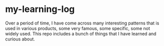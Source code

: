 # my-learning-log

Over a period of time, I have come across many interesting patterns that is used in various products, some very famous, some specific, some not widely used. 
This repo includes a bunch of things that I have learned and curious about. 

